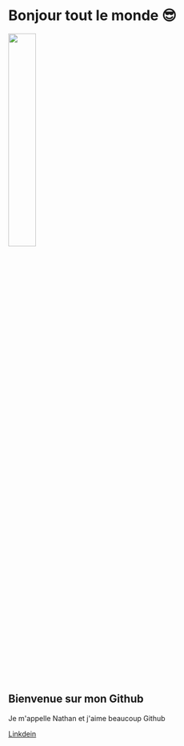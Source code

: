 # Bonjour tout le monde 😎 

<img width="33%" src="https://www.google.com/url?sa=i&url=https%3A%2F%2Ffr-fr.facebook.com%2FDigital.Campus%2F&psig=AOvVaw3X94cvWyCgKXzfq0waKmVX&ust=1605963541569000&source=images&cd=vfe&ved=0CAIQjRxqFwoTCOifuceWke0CFQAAAAAdAAAAABAD">

## Bienvenue sur mon Github

Je m'appelle Nathan et j'aime beaucoup Github


[Linkdein](linkedin.com)

<img width="25%" scr="https://www.google.com/url?sa=i&url=https%3A%2F%2Ffr-fr.facebook.com%2FDigital.Campus%2F&psig=AOvVaw3X94cvWyCgKXzfq0waKmVX&ust=1605963541569000&source=images&cd=vfe&ved=0CAIQjRxqFwoTCOifuceWke0CFQAAAAAdAAAAABAD">
